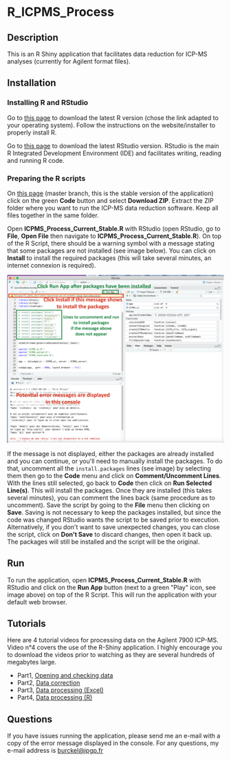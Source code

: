 # R_ICPMS_Process

## Description

This is an R Shiny application that facilitates data reduction for ICP-MS analyses (currently for Agilent format files).

## Installation

### Installing R and RStudio

Go to [this page](https://cran.rstudio.com/) to download the latest R version (chose the link adapted to your operating system).
Follow the instructions on the website/installer to properly install R.

Go to [this page](https://www.rstudio.com/products/rstudio/download/#download) to download the latest RStudio version. RStudio is the main R Integrated Development Environment (IDE) and  facilitates writing, reading and running R code.


### Preparing the R scripts

On [this page](https://github.com/PierreBu/R_ICPMS_Process/tree/master) (master branch, this is the stable version of the application) click on the green **Code** button and select **Download ZIP**. Extract the ZIP folder where you want to run the ICP-MS data reduction software. Keep all files together in the same folder.

Open **ICPMS_Process_Current_Stable.R** with RStudio (open RStudio, go to **File**, **Open File** then navigate to **ICPMS_Process_Current_Stable.R**). On top of the R Script, there should be a warning symbol with a message stating that some packages are not installed (see image below). You can click on **Install** to install the required packages (this will take several minutes, an internet connexion is required).


![Rstudio screenshot](https://github.com/PierreBurckel/IcpmsDataReductionApp/blob/master/RStudioCaptureEcran_mod.png)

If the message is not displayed, either the packages are already installed and you can continue, or you'll need to manually install the packages. To do that, uncomment all the `install.packages` lines (see image) by selecting them then go to the **Code** menu and click on **Comment/Uncomment Lines**. With the lines still selected, go back to **Code** then click on **Run Selected Line(s)**. This will install the packages. Once they are installed (this takes several minutes), you can comment the lines back (same procedure as to uncomment). Save the script by going to the **File** menu then clicking on **Save**. Saving is not necessary to keep the packages installed, but since the code was changed RStudio wants the script to be saved prior to execution. Alternatively, if you don't want to save unexpected changes, you can close the script, click on **Don't Save** to discard changes, then open it back up. The packages will still be installed and the script will be the original.

## Run

To run the application, open **ICPMS_Process_Current_Stable.R** with RStudio and click on the **Run App** button (next to a green "Play" icon, see image above) on top of the R Script. This will run the application with your default web browser.

## Tutorials

Here are 4 tutorial videos for processing data on the Agilent 7900 ICP-MS. Video n°4 covers the use of the R-Shiny application. I highly encourage you to download the videos prior to watching as they are several hundreds of megabytes large.
- Part1, [Opening and checking data](https://drive.google.com/file/d/1mFeMndzGmAtN5Qt_tsqvyM2BrRVbyo06/view?usp=sharing)
- Part2, [Data correction](https://drive.google.com/file/d/1mOb3AqzBAstOO8Fs1d2B7wsbLvItuS8a/view?usp=sharing)
- Part3, [Data processing (Excel)](https://drive.google.com/file/d/1YT1coEkk1zpPVjIeC4uTmfB8GYZMdzC7/view?usp=sharing)
- Part4, [Data processing (R)](https://drive.google.com/file/d/1-ycANNSknwSEfpGpWF8atFMBAEwdLh2z/view?usp=sharing)

## Questions

If you have issues running the application, please send me an e-mail with a copy of the error message displayed in the console. For any questions, my e-mail address is burckel@ipgp.fr 
